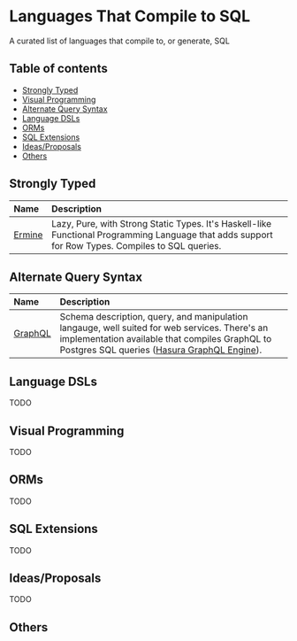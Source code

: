 # Languages That Compile to SQL
A curated list of languages that compile to, or generate, SQL

## Table of contents

- [Strongly Typed](#strongly-typed)
- [Visual Programming](#visual-programming)
- [Alternate Query Syntax](#alternate-query-syntax)
- [Language DSLs](#language-dsls)
- [ORMs](#orms)
- [SQL Extensions](#sql-extensions)
- [Ideas/Proposals](#ideasproposals)
- [Others](#others)

## Strongly Typed

| Name | Description |
| :---- | :---- |
| [Ermine](https://ermine-language.github.io/) | Lazy, Pure, with Strong Static Types. It's Haskell-like Functional Programming Language that adds support for Row Types. Compiles to SQL queries. |

## Alternate Query Syntax

| Name | Description |
| :---- | :---- |
| [GraphQL](https://graphql.org/) | Schema description, query, and manipulation langauge, well suited for web services. There's an implementation available that compiles GraphQL to Postgres SQL queries ([Hasura GraphQL Engine](https://github.com/hasura/graphql-engine)). |

## Language DSLs

TODO

## Visual Programming

TODO

## ORMs

TODO

## SQL Extensions

TODO

## Ideas/Proposals

TODO

## Others
